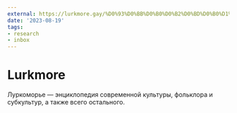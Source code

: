 ```yaml
---
external: https://lurkmore.gay/%D0%93%D0%BB%D0%B0%D0%B2%D0%BD%D0%B0%D1%8F_%D1%81%D1%82%D1%80%D0%B0%D0%BD%D0%B8%D1%86%D0%B0
date: '2023-08-19'
tags:
- research
- inbox
---
```


# Lurkmore

Луркоморье — энциклопедия современной культуры, фольклора и субкультур, а также всего остального.
